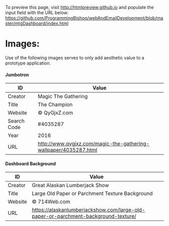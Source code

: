 To preview this page, visit http://htmlpreview.github.io and populate the input field with the URL below:
https://github.com/ProgrammingBishop/webAndEmailDevelopment/blob/master/mtgDashboard/index.html


# Images:

Use of the following images serves to only add aesthetic value to a prototype application.

#### Jumbotron
|ID          | Value                                                           |
|------------|-----------------------------------------------------------------|
|Creator     | Magic The Gathering                                             |
|Title       | The Champion                                                    |
|Website     | © QyGjxZ.com                                                    |
|Search Code | #4035287                                                        |
|Year        | 2016                                                            |
|URL         | http://www.qygjxz.com/magic-the-gathering-wallpaper/4035287.html|

#### Dashboard Background
|ID          | Value                                                                             |
|------------|-----------------------------------------------------------------------------------|
|Creator     | Great Alaskan Lumberjack Show                                                     |
|Title       | Large Old Paper or Parchment Texture Background                                   |
|Website     | © 714Web.com                                                                      |
|URL         | https://alaskanlumberjackshow.com/large-old-paper-or-parchment-background-texture/|
